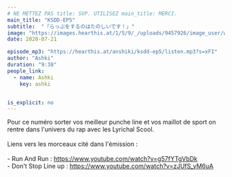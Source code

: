 ```yaml
---
# NE METTEZ PAS title: SVP. UTILISEZ main_title: MERCI.
main_title: "KSDD-EP5"
subtitle:  "「らっぷをするのはたのしいです！」"
image: "https://images.hearthis.at/1/5/9/_/uploads/9457926/image_user/w1400_h1400_q70_----1590757533490.jpg"
date: 2020-07-21

episode_mp3: "https://hearthis.at/anshiki/ksdd-ep5/listen.mp3?s=xFI"
author: "Ashki"
duration: "9:38"
people_link: 
  - name: Ashki
    key: ashki


is_explicit: no
---
```


<PodcastHeader/>

<!-- ECRIRE LA DESCRIPTION DE L'EPISODE SOUS CETTE LIGNE -->
Pour ce numéro sorter vos meilleur punche line et vos maillot de sport on rentre dans l'univers du rap avec les Lyrichal Scool.<br><br>Liens vers les morceaux cité dans l'émission :<br><br>	- Run And Run : https://www.youtube.com/watch?v=g57fYTgVbDk<br>	- Don't Stop Line up : https://www.youtube.com/watch?v=zJUfS_yM6uA

